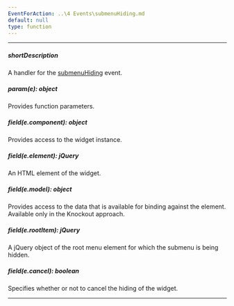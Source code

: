 ```yaml
---
EventForAction: ..\4 Events\submenuHiding.md
default: null
type: function
---
```

---
##### shortDescription
A handler for the [submenuHiding](/api-reference/10%20UI%20Widgets/dxMenu/4%20Events/submenuHiding.md '/Documentation/ApiReference/UI_Widgets/dxMenu/Events/#submenuHiding') event.

##### param(e): object
Provides function parameters.

##### field(e.component): object
Provides access to the widget instance.

##### field(e.element): jQuery
An HTML element of the widget.

##### field(e.model): object
Provides access to the data that is available for binding against the element. Available only in the Knockout approach.

##### field(e.rootItem): jQuery
A jQuery object of the root menu element for which the submenu is being hidden.

##### field(e.cancel): boolean
Specifies whether or not to cancel the hiding of the widget.

---
